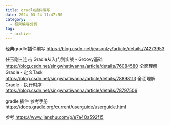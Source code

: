```yaml
---
title: gradle插件编写
date: 2024-03-24 11:47:50
category:
  - 框架编写分析
tag:
  - archive
---
```

经典gradle插件编写
https://blog.csdn.net/jeasonlzy/article/details/74273953


任玉刚三连击
Gradle从入门到实战 - Groovy基础
https://blog.csdn.net/singwhatiwanna/article/details/76084580
全面理解Gradle - 定义Task
https://blog.csdn.net/singwhatiwanna/article/details/78898113
全面理解Gradle - 执行时序
https://blog.csdn.net/singwhatiwanna/article/details/78797506

gradle 插件 参考手册
https://docs.gradle.org/current/userguide/userguide.html

参考
https://www.jianshu.com/p/e7a40a592f15
